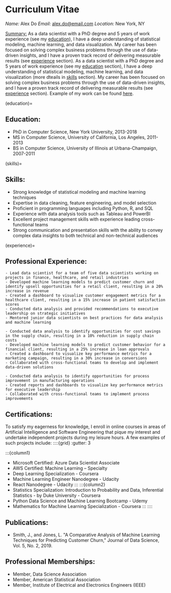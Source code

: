 # Curriculum Vitae

*Name:* Alex Do 
*Email:* alex.do@email.com 
*Location:* New York, NY

<u>Summary:</u>
As a data scientist with a PhD degree and 5 years of work experience (see my [education](education)), I have a deep understanding of statistical modeling, machine learning, and data visualization. My career has been focused on solving complex business problems through the use of data-driven insights, and I have a proven track record of delivering measurable results (see [experience](experience) section). As a data scientist with a PhD degree and 5 years of work experience (see my [education](education) section), I have a deep understanding of statistical modeling, machine learning, and data visualization (more dteails in [skills](skills) section). My career has been focused on solving complex business problems through the use of data-driven insights, and I have a proven track record of delivering measurable results (see [experience](experience) section). Example of my work can be found [here](analysis_example.ipynb).

(education)=
## Education:
- PhD in Computer Science, New York University, 2013-2018
- MS in Computer Science, University of California, Los Angeles, 2011-2013
- BS in Computer Science, University of Illinois at Urbana-Champaign, 2007-2011

(skills)=
## Skills:
- Strong knowledge of statistical modeling and machine learning techniques
- Expertise in data cleaning, feature engineering, and model selection
- Proficient in programming languages including Python, R, and SQL
- Experience with data analysis tools such as Tableau and PowerBI
- Excellent project management skills with experience leading cross-functional teams
- Strong communication and presentation skills with the ability to convey complex data insights to both technical and non-technical audiences

(experience)=
## Professional Experience:
```{dropdown} **Data Scientist, ABC Corporation, New York, NY, 2018-present**
- Lead data scientist for a team of five data scientists working on projects in finance, healthcare, and retail industries
- Developed machine learning models to predict customer churn and identify upsell opportunities for a retail client, resulting in a 20% increase in revenue
- Created a dashboard to visualize customer engagement metrics for a healthcare client, resulting in a 15% increase in patient satisfaction scores
- Conducted data analysis and provided recommendations to executive leadership on strategic initiatives
- Mentored junior data scientists on best practices for data analysis and machine learning
```

```{dropdown} **Data Scientist, XYZ Corporation, Los Angeles, CA, 2016-2018**
- Conducted data analysis to identify opportunities for cost savings in the supply chain, resulting in a 10% reduction in supply chain costs
- Developed machine learning models to predict customer behavior for a financial client, resulting in a 25% increase in loan approvals
- Created a dashboard to visualize key performance metrics for a marketing campaign, resulting in a 30% increase in conversions
- Collaborated with cross-functional teams to develop and implement data-driven solutions
```

```{dropdown} **Data Analyst, DEF Corporation, Urbana-Champaign, IL, 2011-2016**
- Conducted data analysis to identify opportunities for process improvement in manufacturing operations
- Created reports and dashboards to visualize key performance metrics for executive leadership
- Collaborated with cross-functional teams to implement process improvements
```

## Certifications:
To satisfy my eagerness for knowledge, I enroll in online courses in areas of Artificial Intelligence and Software Engineering that pique my interest and undertake independent projects during my leisure hours. A few examples of such projects include:
::::{grid}
:gutter: 3

:::{column1}
- Microsoft Certified: Azure Data Scientist Associate
- AWS Certified: Machine Learning – Specialty
- Deep Learning Specialization - Coursera
- Machine Learning Engineer Nanodegree - Udacity
- React Nanodegree - Udacity
:::
:::{column2}
- Statistics Specialization: Introduction to Probability and Data, Inferential Statistics - by Duke University - Coursera
- Python Data Science and Machine Learning Bootcamp - Udemy
- Mathematics for Machine Learning Specialization - Coursera
:::
::::

## Publications:
- Smith, J., and Jones, L. "A Comparative Analysis of Machine Learning Techniques for Predicting Customer Churn," Journal of Data Science, Vol. 5, No. 2, 2019.

## Professional Memberships:
- Member, Data Science Association
- Member, American Statistical Association
- Member, Institute of Electrical and Electronics Engineers (IEEE)